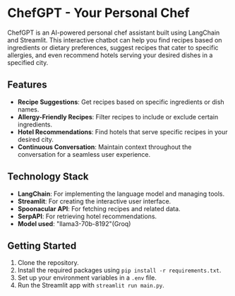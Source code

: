 # ChefGPT - Your Personal Chef

<!DOCTYPE html>
<html lang="en">
<head>
    <meta charset="UTF-8">
    <meta name="viewport" content="width=device-width, initial-scale=1.0">
</head>
<body>
    <p>ChefGPT is an AI-powered personal chef assistant built using LangChain and Streamlit. This interactive chatbot can help you find recipes based on ingredients or dietary preferences, suggest recipes that cater to specific allergies, and even recommend hotels serving your desired dishes in a specified city.</p>

  <h2>Features</h2>
    <ul>
        <li><strong>Recipe Suggestions</strong>: Get recipes based on specific ingredients or dish names.</li>
        <li><strong>Allergy-Friendly Recipes</strong>: Filter recipes to include or exclude certain ingredients.</li>
        <li><strong>Hotel Recommendations</strong>: Find hotels that serve specific recipes in your desired city.</li>
        <li><strong>Continuous Conversation</strong>: Maintain context throughout the conversation for a seamless user experience.</li>
    </ul>

  <h2>Technology Stack</h2>
    <ul>
        <li><strong>LangChain</strong>: For implementing the language model and managing tools.</li>
        <li><strong>Streamlit</strong>: For creating the interactive user interface.</li>
        <li><strong>Spoonacular API</strong>: For fetching recipes and related data.</li>
        <li><strong>SerpAPI</strong>: For retrieving hotel recommendations.</li>
        <li><strong>Model used</strong>: "llama3-70b-8192"(Groq)</li>
    </ul>

  <h2>Getting Started</h2>
    <ol>
        <li>Clone the repository.</li>
        <li>Install the required packages using <code>pip install -r requirements.txt</code>.</li>
        <li>Set up your environment variables in a <code>.env</code> file.</li>
        <li>Run the Streamlit app with <code>streamlit run main.py</code>.</li>
    </ol>
</body>
</html>
